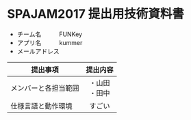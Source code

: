 # SPAJAM2017 提出用技術資料書

* チーム名　　　FUNKey
* アプリ名　　　kummer
* メールアドレス


| 提出事項        | 提出内容           |
| ------------- |:-------------:| 
| メンバーと各担当範囲     | ・山田 <br> ・田中 | 
| 仕様言語と動作環境       | すごい         |
